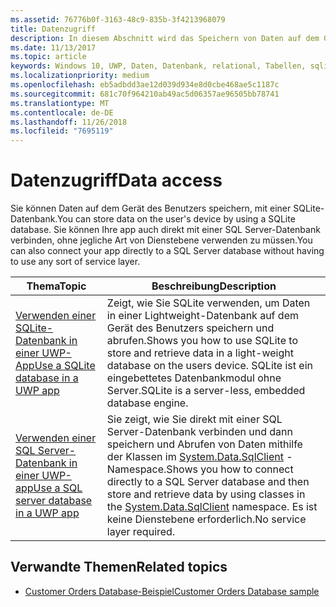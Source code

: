 ```yaml
---
ms.assetid: 76776b0f-3163-48c9-835b-3f4213968079
title: Datenzugriff
description: In diesem Abschnitt wird das Speichern von Daten auf dem Gerät in einer privaten Datenbank und die Verwendung der objektrelationalen Zuordnung in UWP-Apps (Universelle Windows-Plattform) erläutert.
ms.date: 11/13/2017
ms.topic: article
keywords: Windows 10, UWP, Daten, Datenbank, relational, Tabellen, sqlite
ms.localizationpriority: medium
ms.openlocfilehash: eb5adbdd3ae12d039d934e8d0cbe468ae5c1187c
ms.sourcegitcommit: 681c70f964210ab49ac5d06357ae96505bb78741
ms.translationtype: MT
ms.contentlocale: de-DE
ms.lasthandoff: 11/26/2018
ms.locfileid: "7695119"
---
```

# <a name="data-access"></a><span data-ttu-id="5e3cd-104">Datenzugriff</span><span class="sxs-lookup"><span data-stu-id="5e3cd-104">Data access</span></span>

<span data-ttu-id="5e3cd-105">Sie können Daten auf dem Gerät des Benutzers speichern, mit einer SQLite-Datenbank.</span><span class="sxs-lookup"><span data-stu-id="5e3cd-105">You can store data on the user's device by using a SQLite database.</span></span> <span data-ttu-id="5e3cd-106">Sie können Ihre app auch direkt mit einer SQL Server-Datenbank verbinden, ohne jegliche Art von Dienstebene verwenden zu müssen.</span><span class="sxs-lookup"><span data-stu-id="5e3cd-106">You can also connect your app directly to a SQL Server database without having to use any sort of service layer.</span></span>

| <span data-ttu-id="5e3cd-107">Thema</span><span class="sxs-lookup"><span data-stu-id="5e3cd-107">Topic</span></span> | <span data-ttu-id="5e3cd-108">Beschreibung</span><span class="sxs-lookup"><span data-stu-id="5e3cd-108">Description</span></span>|
|-------|------------|
| [<span data-ttu-id="5e3cd-109">Verwenden einer SQLite-Datenbank in einer UWP-App</span><span class="sxs-lookup"><span data-stu-id="5e3cd-109">Use a SQLite database in a UWP app</span></span>](sqlite-databases.md) | <span data-ttu-id="5e3cd-110">Zeigt, wie Sie SQLite verwenden, um Daten in einer Lightweight-Datenbank auf dem Gerät des Benutzers speichern und abrufen.</span><span class="sxs-lookup"><span data-stu-id="5e3cd-110">Shows you how to use SQLite to store and retrieve data in a light-weight database on the users device.</span></span> <span data-ttu-id="5e3cd-111">SQLite ist ein eingebettetes Datenbankmodul ohne Server.</span><span class="sxs-lookup"><span data-stu-id="5e3cd-111">SQLite is a server-less, embedded database engine.</span></span> |
| [<span data-ttu-id="5e3cd-112">Verwenden einer SQL Server-Datenbank in einer UWP-app</span><span class="sxs-lookup"><span data-stu-id="5e3cd-112">Use a SQL server database in a UWP app</span></span>](sql-server-databases.md) | <span data-ttu-id="5e3cd-113">Sie zeigt, wie Sie direkt mit einer SQL Server-Datenbank verbinden und dann speichern und Abrufen von Daten mithilfe der Klassen im [System.Data.SqlClient](https://msdn.microsoft.com/library/system.data.sqlclient.aspx) -Namespace.</span><span class="sxs-lookup"><span data-stu-id="5e3cd-113">Shows you how to connect directly to a SQL Server database and then store and retrieve data by using classes in the [System.Data.SqlClient](https://msdn.microsoft.com/library/system.data.sqlclient.aspx) namespace.</span></span> <span data-ttu-id="5e3cd-114">Es ist keine Dienstebene erforderlich.</span><span class="sxs-lookup"><span data-stu-id="5e3cd-114">No service layer required.</span></span> |

## <a name="related-topics"></a><span data-ttu-id="5e3cd-115">Verwandte Themen</span><span class="sxs-lookup"><span data-stu-id="5e3cd-115">Related topics</span></span>

* [<span data-ttu-id="5e3cd-116">Customer Orders Database-Beispiel</span><span class="sxs-lookup"><span data-stu-id="5e3cd-116">Customer Orders Database sample</span></span>](https://github.com/Microsoft/Windows-appsample-customers-orders-database)
